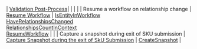 | [Validation Post-Process](ddg_riversand_business_language_scenarios_valpost.html)| | | 
| | Resume a workflow on relationship change | [Resume Workflow](ddg_riversand_business_language_scenarios_valpost1.html) |  [IsEntityInWorkflow](ddg_core_keyword_IsEntityInWorkflow.html)<br/> [HaveRelationshipsChanged](ddg_core_keyword_HaveRelationshipsChanged.html)<br/> [RelationshipsCountInContext](ddg_core_keyword_RelationshipsCountInContext.html)<br/> [ResumeWorkflow](ddg_post_process_keyword_ResumeWorkflow.html) | 
| | Capture a snapshot during exit of SKU submission | [Capture Snapshot during the exit of SkU Submission](ddg_riversand_business_language_scenarios_valpost2.html) |  [CreateSnapshot](ddg_post_process_keyword_CreateSnapshot.html) |
